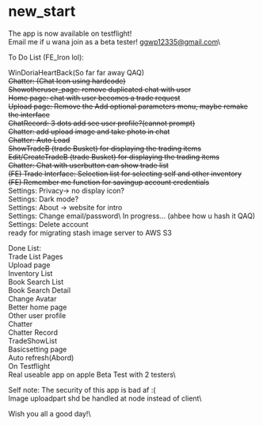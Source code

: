 # new_start


The app is now available on testflight!\
Email me if u wana join as a beta tester! ggwp12335@gmail.com\


To Do List (FE_Iron lol):

WinDoriaHeartBack(So far far away QAQ)\
~~Chatter: (Chat Icon using hardcode)~~\
~~Showotheruser_page: remove duplicated chat with user~~\
~~Home page: chat with user becomes a trade request~~\
~~Upload page: Remove the Add optional  parameters menu,  maybe remake the interface~~\
~~ChatRecord: 3 dots add see user profile?(cannot  prompt)~~\
~~Chatter: add  upload image and take photo in chat~~\
~~Chatter: Auto Load~~\
~~ShowTradeB (trade Busket) for displaying the trading items~~\
~~Edit/CreateTradeB (trade Busket) for displaying the trading items~~\
~~Chatter: Chat with  userbutton can show trade list~~\
~~(FE) Trade Interface: Selection list for selecting self and other inventory~~\
~~(FE) Remember me function for savingup account credentials~~\
Settings: Privacy-> no display icon? \
Settings: Dark mode?\
Settings: About -> website for intro\
Settings: Change email/password\ In progress... (ahbee how u hash it QAQ)
Settings: Delete account\
ready for migrating stash image server to AWS S3 

Done List: \
Trade List Pages\
Upload page\
Inventory List\
Book Search List\
Book Search Detail\
Change Avatar\
Better home page\
Other user profile\
Chatter\
Chatter Record\
TradeShowList\
Basicsetting page\
Auto refresh(Abord)\
On Testflight\
Real useable app on apple Beta Test with 2 testers\

Self note: The security of this app is bad af :(\
Image uploadpart shd be handled at node instead of client\

Wish you all a good day!\
